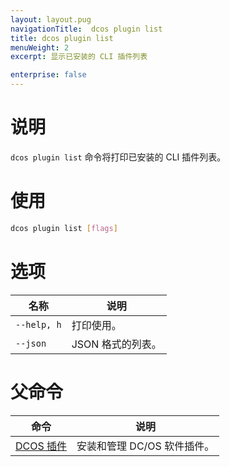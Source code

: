 ```yaml
---
layout: layout.pug
navigationTitle:  dcos plugin list
title: dcos plugin list
menuWeight: 2
excerpt: 显示已安装的 CLI 插件列表

enterprise: false
---
```



# 说明

`dcos plugin list` 命令将打印已安装的 CLI 插件列表。

# 使用

```bash
dcos plugin list [flags]
```

# 选项

| 名称 | 说明 |
|---------|------------|
|  `--help, h` | 打印使用。|
| `--json` | JSON 格式的列表。|

# 父命令

| 命令 | 说明 |
|---------|-------------|
| [DCOS 插件](/mesosphere/dcos/cn/1.12/cli/command-reference/dcos-plugin/) | 安装和管理 DC/OS 软件插件。 |
